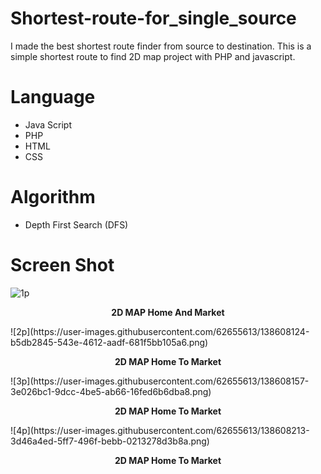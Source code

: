 # Shortest-route-for_single_source
I made the best shortest route finder from source to destination. This is a simple shortest route to find 2D map project with PHP and javascript.
# Language
- Java Script
- PHP
- HTML
- CSS
# Algorithm
- Depth First Search (DFS)
# Screen Shot
![1p](https://user-images.githubusercontent.com/62655613/138608086-5e3b3e3e-4d6a-401e-9904-21e6fb3daa2c.png)
<p align="center"><b>2D MAP Home And Market</b></p>
![2p](https://user-images.githubusercontent.com/62655613/138608124-b5db2845-543e-4612-aadf-681f5bb105a6.png)
<p align="center"><b>2D MAP Home To Market</b></p>
![3p](https://user-images.githubusercontent.com/62655613/138608157-3e026bc1-9dcc-4be5-ab66-16fed6b6dba8.png)
<p align="center"><b>2D MAP Home To Market</b></p>
![4p](https://user-images.githubusercontent.com/62655613/138608213-3d46a4ed-5ff7-496f-bebb-0213278d3b8a.png)
<p align="center"><b>2D MAP Home To Market</b></p>
